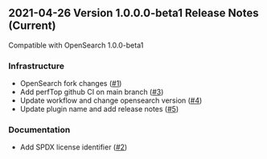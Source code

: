 ## 2021-04-26 Version 1.0.0.0-beta1 Release Notes (Current)

Compatible with OpenSearch 1.0.0-beta1

### Infrastructure

* OpenSearch fork changes ([#1](https://github.com/opensearch-project/perftop/pull/1))
* Add perfTop github CI on main branch ([#3](https://github.com/opensearch-project/perftop/pull/3))
* Update workflow and change opensearch version ([#4](https://github.com/opensearch-project/perftop/pull/4))
* Update plugin name and add release notes ([#5](https://github.com/opensearch-project/perftop/pull/5))

### Documentation

* Add SPDX license identifier ([#2](https://github.com/opensearch-project/perftop/pull/2))
